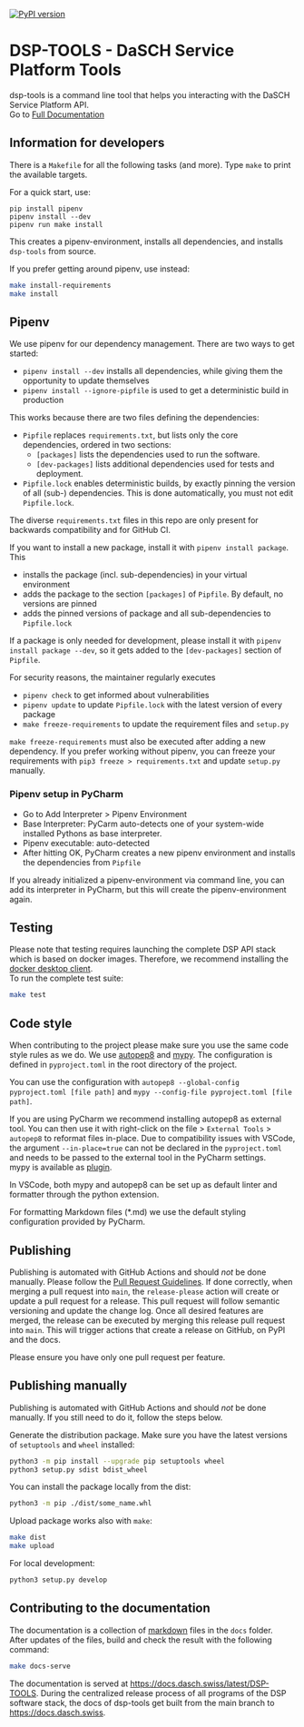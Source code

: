 [![PyPI version](https://badge.fury.io/py/dsp-tools.svg)](https://badge.fury.io/py/dsp-tools)

# DSP-TOOLS - DaSCH Service Platform Tools
dsp-tools is a command line tool that helps you interacting with the DaSCH Service Platform API.  
Go to [Full Documentation](https://docs.dasch.swiss/latest/DSP-TOOLS)

## Information for developers
There is a `Makefile` for all the following tasks (and more). Type `make` to print the available targets. 

For a quick start, use: 
```
pip install pipenv
pipenv install --dev
pipenv run make install
```

This creates a pipenv-environment, installs all dependencies, and installs `dsp-tools` from source.

If you prefer getting around pipenv, use instead:
```bash
make install-requirements
make install
```

## Pipenv
We use pipenv for our dependency management. There are two ways to get started:
 - `pipenv install --dev` installs all dependencies, while giving them the opportunity to update themselves
 - `pipenv install --ignore-pipfile` is used to get a deterministic build in production

This works because there are two files defining the dependencies:
 - `Pipfile` replaces `requirements.txt`, but lists only the core dependencies, ordered in two sections:
   - `[packages]` lists the dependencies used to run the software.
   - `[dev-packages]` lists additional dependencies used for tests and deployment.
 - `Pipfile.lock` enables deterministic builds, by exactly pinning the version of all (sub-) dependencies. 
   This is done automatically, you must not edit `Pipfile.lock`.

The diverse `requirements.txt` files in this repo are only present for backwards compatibility
and for GitHub CI.

If you want to install a new package, install it with `pipenv install package`. This 
 - installs the package (incl. sub-dependencies) in your virtual environment
 - adds the package to the section `[packages]` of `Pipfile`. By default, no versions are pinned
 - adds the pinned versions of package and all sub-dependencies to `Pipfile.lock`

If a package is only needed for development, please install it with `pipenv install package --dev`,
so it gets added to the `[dev-packages]` section of `Pipfile`.

For security reasons, the maintainer regularly executes
 - `pipenv check` to get informed about vulnerabilities
 - `pipenv update` to update `Pipfile.lock` with the latest version of every package
 - `make freeze-requirements` to update the requirement files and `setup.py`

`make freeze-requirements` must also be executed after adding a new dependency. If you prefer working 
without pipenv, you can freeze your requirements with `pip3 freeze > requirements.txt` and update `setup.py`
manually.

### Pipenv setup in PyCharm
 - Go to Add Interpreter > Pipenv Environment
 - Base Interpreter: PyCarm auto-detects one of your system-wide installed Pythons as base interpreter. 
 - Pipenv executable: auto-detected
 - After hitting OK, PyCharm creates a new pipenv environment and installs the dependencies from `Pipfile`

If you already initialized a pipenv-environment via command line, you can add its interpreter in PyCharm,
but this will create the pipenv-environment again.

## Testing
Please note that testing requires launching the complete DSP API stack which is based on docker images. 
Therefore, we recommend installing the [docker desktop client](https://www.docker.com/products).  
To run the complete test suite:
```bash
make test
```

## Code style
When contributing to the project please make sure you use the same code style rules as we do. We use
[autopep8](https://pypi.org/project/autopep8/) and [mypy](https://pypi.org/project/mypy/). The 
configuration is defined in `pyproject.toml` in the root directory of the project.

You can use the configuration with `autopep8 --global-config pyproject.toml [file path]` and 
`mypy --config-file pyproject.toml [file path]`.

If you are using PyCharm we recommend installing autopep8 as external tool. You can then use it with 
right-click on the file > `External Tools` > `autopep8` to reformat files in-place. Due to compatibility 
issues with VSCode, the argument  `--in-place=true` can not be declared in the `pyproject.toml` and 
needs to be passed to the external tool in the PyCharm settings.  
mypy is available as [plugin](https://plugins.jetbrains.com/plugin/11086-mypy).

In VSCode, both mypy and autopep8 can be set up as default linter and formatter through the python extension.

For formatting Markdown files (*.md) we use the default styling configuration provided by PyCharm.

## Publishing
Publishing is automated with GitHub Actions and should _not_ be done manually. Please follow the
[Pull Request Guidelines](https://docs.dasch.swiss/latest/developers/dsp/contribution/#pull-request-guidelines). If done
correctly, when merging a pull request into `main`, the `release-please` action will create or update a pull request for
a release. This pull request will follow semantic versioning and update the change log. Once all desired features are
merged, the release can be executed by merging this release pull request into `main`. This will trigger actions that
create a release on GitHub, on PyPI and the docs.

Please ensure you have only one pull request per feature.

## Publishing manually
Publishing is automated with GitHub Actions and should _not_ be done manually. If you still need to do it, follow the
steps below.

Generate the distribution package. Make sure you have the latest versions of `setuptools` and `wheel` installed:

```bash
python3 -m pip install --upgrade pip setuptools wheel
python3 setup.py sdist bdist_wheel
```

You can install the package locally from the dist:

```bash
python3 -m pip ./dist/some_name.whl
```

Upload package works also with `make`:

```bash
make dist
make upload
```

For local development:

```bash
python3 setup.py develop
```

## Contributing to the documentation
The documentation is a collection of [markdown](https://en.wikipedia.org/wiki/Markdown) files in the `docs` folder.  
After updates of the files, build and check the result with the following command:

```bash
make docs-serve 
```

The documentation is served at https://docs.dasch.swiss/latest/DSP-TOOLS. During the centralized release process of all
programs of the DSP software stack, the docs of dsp-tools get built from the main branch to https://docs.dasch.swiss.
